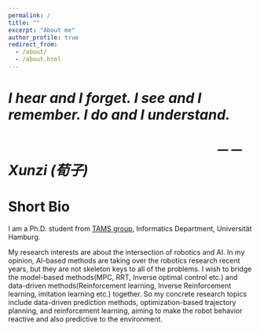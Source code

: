 ```yaml
---
permalink: /
title: ""
excerpt: "About me"
author_profile: true
redirect_from: 
  - /about/
  - /about.html
---
```


***I hear and I forget. I see and I remember. I do and I understand. &emsp;&emsp;&emsp;&emsp;&emsp;                                                                                                                                                            &emsp;&emsp;&emsp;&emsp;&emsp;&emsp;&emsp;&emsp;&emsp;&emsp;&emsp;&emsp;&emsp;&emsp;&emsp;－－ Xunzi (荀子)*** 
======

Short Bio
======
I am a Ph.D. student from [TAMS group](https://tams.informatik.uni-hamburg.de), Informatics Department, Universität Hamburg.

My research interests are about the intersection of robotics and AI. In my opinion, AI-based methods are taking over the robotics research recent years, but they are not skeleton keys to all of the problems. I wish to bridge the model-based methods(MPC, RRT, Inverse optimal control etc.) and data-driven methods(Reinforcement learning, Inverse Reinforcement learning, imitation learning etc.) together. So my concrete research topics include data-driven prediction methods, optimization-based trajectory planning, and reinforcement learning, aiming to make the robot behavior reactive and also predictive to the environment.
